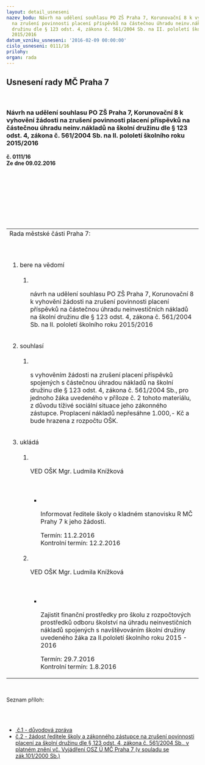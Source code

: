 ```yaml
---
layout: detail_usneseni
nazev_bodu: Návrh na udělení souhlasu PO ZŠ Praha 7, Korunovační 8 k vyhovění žádosti
  na zrušení povinnosti placení příspěvků na částečnou úhradu neinv.nákladů na školní
  družinu dle § 123 odst. 4, zákona č. 561/2004 Sb. na II. pololetí školního roku
  2015/2016
datum_vzniku_usneseni: '2016-02-09 00:00:00'
cislo_usneseni: 0111/16
prilohy: 
organ: rada
---
```

<div id="ucUsn_pList" class="usn">
	<span><h2>Usnesení rady MČ Praha 7 </h2>
<br></span><div class="standBody">
<span><h3>Návrh na udělení souhlasu PO ZŠ Praha 7, Korunovační 8 k vyhovění žádosti na zrušení povinnosti placení příspěvků na částečnou úhradu neinv.nákladů na školní družinu dle § 123 odst. 4, zákona č. 561/2004 Sb. na II. pololetí školního roku 2015/2016</h3></span><div class="center">
		<strong>č. 0111/16</strong><br>
	</div>
<div class="center">
		<strong>Ze dne 09.02.2016</strong><br><br>
	</div>
<p><br></p>
<table class="documentProperties tableView">
<br><tbody>
<br><tr>
<br><td>Rada městské části Praha 7:</td>
</tr>
<br><tr>
<br><td>
<br><ol class="urzList_view">
<br><li class="urzClass1">bere na vědomí <br><ol class="urzOlClass">
<br><li class="urzClass2">
<br><p>návrh na udělení souhlasu PO ZŠ Praha 7, Korunovační 8 k vyhovění žádosti na zrušení povinnosti placení příspěvků na částečnou úhradu neinvestičních nákladů na školní družinu dle § 123 odst. 4, zákona č. 561/2004 Sb. na II. pololetí školního roku 2015/2016</p>
</li>
</ol>
<br>
</li>
<li class="urzClass1">souhlasí <br><ol class="urzOlClass">
<br><li class="urzClass2">
<br><p>s vyhověním žádosti na zrušení placení příspěvků spojených s částečnou úhradou nákladů na školní družinu dle § 123 odst. 4, zákona č. 561/2004 Sb., pro jednoho žáka uvedeného v příloze č. 2 tohoto materiálu, z důvodu tíživé sociální situace jeho zákonného zástupce. Proplacení nákladů nepřesáhne 1.000,- Kč a bude hrazena z rozpočtu OŠK.</p>
</li>
</ol>
<br>
</li>
<li class="urzClass1">ukládá <br><ol class="urzOlClass">
<br><li class="urzClass2">
<br><p>VED OŠK Mgr. Ludmila Knížková</p>
<br><ul class="urzUlClass">
<br><li class="urzClass3">
<br><p>Informovat ředitele školy o kladném stanovisku R MČ Prahy 7 k jeho žádosti.</p>Termín: 11.2.2016 <br>Kontrolní termín: 12.2.2016</li>
</ul>
<br>
</li>
<li class="urzClass2">
<br><p>VED OŠK Mgr. Ludmila Knížková</p>
<br><ul class="urzUlClass">
<br><li class="urzClass3">
<br><p>Zajistit finanční prostředky pro školu z rozpočtových prostředků odboru školství na úhradu neinvestičních nákladů spojených s navštěvováním školní družiny uvedeného žáka za II.pololetí školního roku 2015 - 2016</p>Termín: 29.7.2016 <br>Kontrolní termín: 1.8.2016</li>
</ul>
</li>
</ol>
</li>
</ol>
</td>
</tr>
</tbody>
</table>
<br><p>Seznam příloh:</p>
<br><ul>
<br><li>
<a href="/zdroj.aspx?typ=4&amp;Id=70367&amp;sh=-1987257579" target="_blank" title="Odkaz na soubor - 24,5 kB - nové okno"> č.1 - důvodová zpráva </a><br>
</li>
<li><a href="/zdroj.aspx?typ=4&amp;Id=70368&amp;sh=-1987446155" target="_blank" title="Odkaz na soubor - 757,5 kB - nové okno">č.2 - žádost ředitele školy a zákonného zástupce na zrušení povinnosti placení za školní družinu dle § 123 odst. 4, zákona č. 561/2004 Sb., v platném znění vč. Vyjádření OSZ Ú MČ Praha 7 (v souladu se zák.101/2000 Sb.)</a></li>
</ul>
<br><p> </p>
</div>
</div>